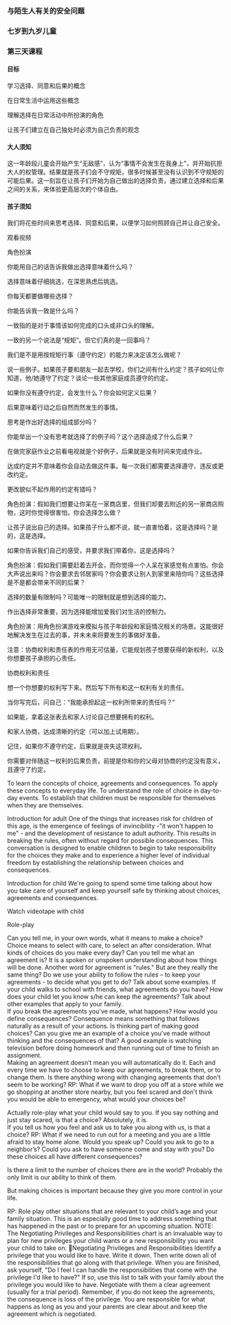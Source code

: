 ### 与陌生人有关的安全问题

### 七岁到九岁儿童

### 第三天课程

#### 目标

学习选择、同意和后果的概念

在日常生活中运用这些概念

理解选择在日常活动中所扮演的角色

让孩子们建立在自己独处时必须为自己负责的观念

#### 大人须知

这一年龄段儿童会开始产生“无敌感”，认为“事情不会发生在我身上”，并开始抗拒大人的权管理。结果就是孩子们会不守规矩，很多时候甚至没有认识到不守规矩的可能后果。这一刻旨在让孩子们开始为自己做出的选择负责，通过建立选择和后果之间的关系，来体验更高层次的个体自由。

#### 孩子须知

我们将花些时间来思考选择、同意和后果，以便学习如何照顾自己并让自己安全。

观看视频

角色扮演

你能用自己的话告诉我做出选择意味着什么吗？

选择意味着仔细挑选，在深思熟虑后挑选。

你每天都要做哪些选择？

你能告诉我一致是什么吗？

一致指的是对于事情该如何完成的口头或非口头的理解。

一致的另一个说法是“规矩”。但它们真的是一回事吗？

我们是不是用按规矩行事（遵守约定）的能力来决定该怎么做呢？

说一些例子。如果孩子要和朋友一起去学校，你们之间有什么约定？孩子如何让你知道，他/她遵守了约定？谈论一些其他家庭成员遵守的约定。

如果你没有遵守约定，会发生什么？你会如何定义后果？

后果意味着行动之后自然而然发生的事情。

思考是作出好选择的组成部分吗？

你能举出一个没有思考就选择了的例子吗？这个选择造成了什么后果？

在做完家庭作业之前看电视就是个好例子，后果就是没有时间来完成作业。

达成约定并不意味着你会自动去做这件事。每一次我们都需要选择遵守、违反或更改约定。

更改貌似不起作用的约定有错吗？

角色扮演：假如我们想要让你呆在一家商店里，但我们却要去附近的另一家商店购物，这时你觉得很害怕，你会选择怎么做？

让孩子说出自己的选择。如果孩子什么都不说，就一直害怕着，这是选择吗？是的，这是选择。

如果你告诉我们自己的感受，并要求我们带着你，这是选择吗？

角色扮演：假如我们需要赶着去开会，而你觉得一个人呆在家感觉有点害怕。你会大声说出来吗？你会要求去邻居家吗？你会要求让别人到家里来陪你吗？这些选择是不是都会带来不同的后果？

选择的数量有限制吗？可能唯一的限制就是想到选择的能力。

作出选择非常重要，因为选择能增加爱我们对生活的控制力。

角色扮演：用角色扮演游戏来模拟与孩子年龄段和家庭情况相关的场景。这能很好地解决发生在过去的事，并未未来将要发生的事做好准备。

注意：协商权利和责任表的作用无可估量，它能规划孩子想要获得的新权利，以及你想要孩子承担的心责任。

协商权利和责任

想一个你想要的权利写下来。然后写下所有和这一权利有关的责任。

当你写完后，问自己：“我能承担起这一权利所带来的责任吗？”

如果能，拿着这张表去和家人讨论自己想要拥有的权利。

和家人协商，达成清晰的约定（可以加上试用期）。

记住，如果你不遵守约定，后果就是丧失这项权利。

你需要对伴随这一权利的后果负责，前提是你和你的父母对协商的约定没有意义，且遵守了约定。

To learn the concepts of choice, agreements and consequences.
To apply these concepts to everyday life.
To understand the role of choice in day-to-day   events.
To establish that children must be responsible for themselves when they are themselves.

Introduction for adult
One of the things that increases risk for children of this age, is the emergence of feelings of invincibility -"it won't happen to me" - and the development of resistance to adult authority. This results in breaking the rules, often without regard for possible consequences. This conversation is designed to enable children to begin to take responsibility for the choices they make and to experience a higher level of individual freedom by establishing the relationship between choices and consequences.

Introduction for child
We're going to spend some time talking about how you take care of yourself and keep yourself safe by thinking about choices, agreements and consequences. 

Watch videotape with child

Role-play

Can you tell me, in your own words, what it means to make a choice?
Choice means to select with care, to select an after consideration.
What kinds of choices do you make every day? 
Can you tell me what an agreement is?
It is a spoken or unspoken understanding about how things will be done.
Another word for agreement is "rules." But are they really the same thing?
Do we use your ability to follow the rules – to keep your agreements - to decide what you get to do?
Talk about some examples.  If your child walks to school with friends, what agreements do you have?  How does your child let you know s/he can keep the agreements?  Talk about other examples that apply to your family.  
If you break the agreements you've made, what happens?  How would you define consequences?
Consequence means something that follows naturally as a result of your actions.
Is thinking part of making good choices?
Can you give me an example of a choice you've made without thinking and the consequences of that?
A good example is watching television before doing homework and then running out of time to finish an assignment.  
Making an agreement doesn’t mean you will automatically do it.  Each and every time we have to choose to keep our agreements, to break them, or to change them.
Is there anything wrong with changing agreements that don't seem to be working?
RP:  What if we want to drop you off at a store while we go shopping at another store nearby, but you feel scared and don't think you would be able to emergency, what would your choices be?

Actually role-play what your child would say to you.  If you say nothing and just stay scared, is that a choice?  Absolutely, it is.  
If you tell us how you feel and ask us to take you along with us, is that a choice?
RP:   What if we need to run out for a meeting and you are a little afraid to stay home alone.  Would you speak up?  Could you ask to go to a neighbor’s?  Could you ask to have someone come and stay with you?  Do these choices all have different consequences? 

Is there a limit to the number of choices there are in the world?  Probably the only limit is our ability to think of them.

But making choices is important because they give you more control in your life.

RP:   Role play other situations that are relevant to your child’s age and your family situation.  This is an especially good time to address something that has happened in the past or to prepare for an upcoming situation.
NOTE:  The Negotiating Privileges and Responsibilities chart is an invaluable way to plan for new privileges your child wants or a new responsibility you want your child to take on.  Negotiating Privileges and Responsibilities
Identify a privilege that you would like to have. Write it down. Then write down all of the responsibilities that go along with that privilege.
When you are finished, ask yourself, "Do I feel I can handle the responsibilities that come with the privilege I'd like to have?"
 If so, use this list to talk with your family about the privilege you would like to have. 
Negotiate with them a clear agreement (usually for a trial period). 
Remember, if you do not keep the agreements, the consequence is loss of the privilege. 
You are responsible for what happens as long as you and your parents are clear about and keep the agreement which is negotiated.